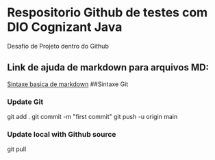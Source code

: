 # Respositorio Github de testes com DIO Cognizant Java
Desafio de Projeto dentro do Github<br />
## Link de ajuda de markdown para arquivos MD</b>:
[Sintaxe basica de markdown](https://www.markdownguide.org/basic-syntax/)
##Sintaxe Git
### Update Git
git add .
git commit -m "first commit"
git push -u origin main
### Update local with Github source
git pull
